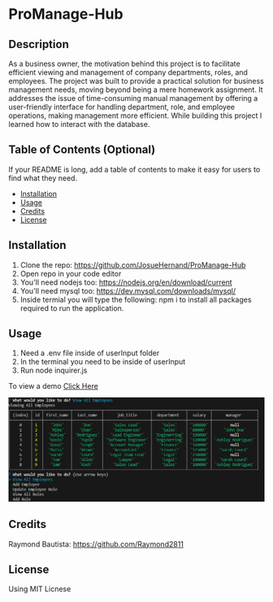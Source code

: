 # ProManage-Hub

## Description
As a business owner, the motivation behind this project is to facilitate efficient viewing and management of company departments, roles, and employees. The project was built to provide a practical solution for business management needs, moving beyond being a mere homework assignment. It addresses the issue of time-consuming manual management by offering a user-friendly interface for handling department, role, and employee operations, making management more efficient. While building this project I learned how to interact with the database.

## Table of Contents (Optional)

If your README is long, add a table of contents to make it easy for users to find what they need.

- [Installation](#installation)
- [Usage](#usage)
- [Credits](#credits)
- [License](#license)

## Installation

1) Clone the repo: https://github.com/JosueHernand/ProManage-Hub
2) Open repo in your code editor
3) You'll need nodejs too: https://nodejs.org/en/download/current
4) You'll need mysql too: https://dev.mysql.com/downloads/mysql/
5) Inside termial you will type the following: npm i
    to install all packages required to run the application.

## Usage

1) Need a .env file inside of userInput folder
2) In the terminal you need to be inside of userInput
3) Run node inquirer.js

To view a demo [Click Here](https://drive.google.com/file/d/1MrzOgrkI4j2_KcuAY4t6vYuHNfLrlIUm/view)



![Employee Data](./userInput/images/employees.png)

## Credits

Raymond Bautista: https://github.com/Raymond2811

## License

Using MIT Licnese